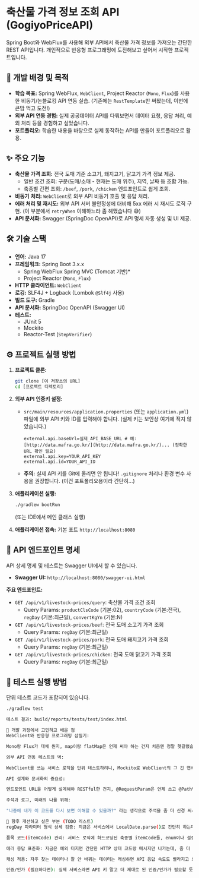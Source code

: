 # 축산물 가격 정보 조회 API (GogiyoPriceAPI)

Spring Boot와 WebFlux를 사용해 외부 API에서 축산물 가격 정보를 가져오는 간단한 REST API입니다. 개인적으로 반응형 프로그래밍에 도전해보고 싶어서 시작한 프로젝트입니다.

## 🚀 개발 배경 및 목적

* **학습 목표:** Spring WebFlux, `WebClient`, Project Reactor (`Mono`, `Flux`)를 사용한 비동기/논블로킹 API 연동 실습. (기존에는 `RestTemplate`만 써봤는데, 이번에 큰맘 먹고 도전!)
* **외부 API 연동 경험:** 실제 공공데이터 API를 다뤄보면서 데이터 요청, 응답 처리, 예외 처리 등을 경험하고 싶었습니다.
* **포트폴리오:** 학습한 내용을 바탕으로 실제 동작하는 API를 만들어 포트폴리오로 활용.

## ✨ 주요 기능

* **축산물 가격 조회:** 전국 도매 기준 소고기, 돼지고기, 닭고기 가격 정보 제공.
    * 일반 조건 조회: 구분(도매/소매 - 현재는 도매 위주), 지역, 날짜 등 조합 가능.
    * 축종별 간편 조회: `/beef`, `/pork`, `/chicken` 엔드포인트로 쉽게 조회.
* **비동기 처리:** `WebClient`로 외부 API 비동기 호출 및 응답 처리.
* **에러 처리 및 재시도:** 외부 API 서버 불안정성에 대비해 5xx 에러 시 재시도 로직 구현. (이 부분에서 `retryWhen` 이해하느라 좀 헤맸습니다 😅)
* **API 문서화:** Swagger (SpringDoc OpenAPI)로 API 명세 자동 생성 및 UI 제공.

## 🛠️ 기술 스택

* **언어:** Java 17
* **프레임워크:** Spring Boot 3.x.x
    * Spring WebFlux Spring MVC (Tomcat 기반)*
    * Project Reactor (`Mono`, `Flux`)
* **HTTP 클라이언트:** `WebClient`
* **로깅:** SLF4J + Logback (Lombok `@Slf4j` 사용)
* **빌드 도구:** Gradle
* **API 문서화:** SpringDoc OpenAPI (Swagger UI)
* **테스트:**
    * JUnit 5
    * Mockito
    * Reactor-Test (`StepVerifier`)

## ⚙️ 프로젝트 실행 방법

1.  **프로젝트 클론:**
    ```bash
    git clone [이 저장소의 URL]
    cd [프로젝트 디렉토리]
    ```
2.  **외부 API 인증키 설정:**
    * `src/main/resources/application.properties` (또는 `application.yml`) 파일에 외부 API 키와 ID를 입력해야 합니다. (실제 키는 보안상 여기에 적지 않았습니다.)
        ```properties
        external.api.baseUrl=실제_API_BASE_URL # 예: [http://data.mafra.go.kr/](http://data.mafra.go.kr/)... (정확한 URL 확인 필요)
        external.api.key=YOUR_API_KEY
        external.api.id=YOUR_API_ID
        ```
    * **주의:** 실제 API 키를 Git에 올리면 안 됩니다! `.gitignore` 처리나 환경 변수 사용을 권장합니다. (이건 포트폴리오용이라 간단히...)

3.  **애플리케이션 실행:**
    ```bash
    ./gradlew bootRun
    ```
    (또는 IDE에서 메인 클래스 실행)

4.  **애플리케이션 접속:** 기본 포트 `http://localhost:8080`

## 📖 API 엔드포인트 명세

API 상세 명세 및 테스트는 Swagger UI에서 할 수 있습니다.

* **Swagger UI:** `http://localhost:8080/swagger-ui.html`

**주요 엔드포인트:**

* `GET /api/v1/livestock-prices/query`: 축산물 가격 조건 조회
    * Query Params: `productClsCode` (기본:02), `countryCode` (기본:전국), `regDay` (기본:최근일), `convertKgYn` (기본:N)
* `GET /api/v1/livestock-prices/beef`: 전국 도매 소고기 가격 조회
    * Query Params: `regDay` (기본:최근일)
* `GET /api/v1/livestock-prices/pork`: 전국 도매 돼지고기 가격 조회
    * Query Params: `regDay` (기본:최근일)
* `GET /api/v1/livestock-prices/chicken`: 전국 도매 닭고기 가격 조회
    * Query Params: `regDay` (기본:최근일)

## 🧪 테스트 실행 방법

단위 테스트 코드가 포함되어 있습니다.

```bash
./gradlew test

테스트 결과: build/reports/tests/test/index.html

🤔 개발 과정에서 고민하고 배운 점
WebClient와 반응형 프로그래밍 삽질기:

Mono랑 Flux가 대체 뭔지, map이랑 flatMap은 언제 써야 하는 건지 처음엔 정말 헷갈렸습니다. 특히 에러 상황에서 onErrorResume으로 대체 값을 반환하거나, retryWhen으로 재시도 로직을 만드는 부분이 어려웠습니다.  그래도 비동기 코드가 어떻게 흘러가는지 조금은 감을 잡은 것 같습니다.

외부 API 연동 테스트의 벽:

WebClient를 쓰는 서비스 로직을 단위 테스트하려니, Mockito로 WebClient의 그 긴 연쇄 호출을 다 모킹해야 해서 좀 당황했습니다. StepVerifier로 Mono 검증하는 것도 새로 배웠습니다. (MockWebServer라는 것도 있다는데, 일단 Mockito로 최대한 격리하는 연습부터 했습니다.)

API 설계와 문서화의 중요성:

엔드포인트 URL을 어떻게 설계해야 RESTful한 건지, @RequestParam은 언제 쓰고 @PathVariable은 언제 쓰는지 등등 고민이 많았습니다. Swagger 써보니 API 문서가 자동으로 나와서 편했고, 왜 문서화가 중요한지도 알게 되었습니다.

주석과 로그, 미래의 나를 위해:

"나중에 내가 이 코드를 다시 보면 이해할 수 있을까?" 라는 생각으로 주석을 좀 더 신경 써서 달려고 했습니다. 로그도 어떤 레벨로, 어떤 내용을 찍어야 디버깅할 때 편할지 고민했습니다. (아직 부족하지만 노력 중입니다!)

🚀 향후 개선하고 싶은 부분 (TODO 리스트)
regDay 파라미터 형식 상세 검증: 지금은 서비스에서 LocalDate.parse()로 간단히 하는데, 컨트롤러에서 @DateTimeFormat 써서 더 명확하게 검증/바인딩 처리하기.

품목 코드(itemCode) 관리: 서비스 로직에 하드코딩된 축종별 itemCode들, enum이나 설정 파일로 빼서 관리하기. (이건 진짜 빨리 고쳐야 할 듯)

에러 응답 표준화: 지금은 예외 터지면 간단한 HTTP 상태 코드랑 메시지만 나가는데, 좀 더 상세하고 일관된 에러 DTO 만들어서 @ControllerAdvice로 전역 처리해보기.

캐싱 적용: 자주 찾는 데이터나 잘 안 바뀌는 데이터는 캐싱하면 API 응답 속도도 빨라지고 외부 API 호출도 줄일 수 있을 것 같음. (Redis 같은 거 써보고 싶네요.)

인증/인가 (필요하다면): 실제 서비스라면 API 키 말고 더 제대로 된 인증/인가가 필요할 듯. 
